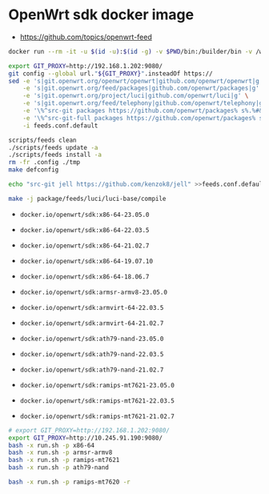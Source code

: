 # OpenWrt sdk docker image

- <https://github.com/topics/openwrt-feed>

```bash
docker run --rm -it -u $(id -u):$(id -g) -v $PWD/bin:/builder/bin -v /work/openwrt/dl:/builder/dl docker.io/openwrt/sdk:x86-64-23.05.0 bash

export GIT_PROXY=http://192.168.1.202:9080/
git config --global url."${GIT_PROXY}".insteadOf https://
sed -e 's|git.openwrt.org/openwrt/openwrt|github.com/openwrt/openwrt|g' \
    -e 's|git.openwrt.org/feed/packages|github.com/openwrt/packages|g' \
    -e 's|git.openwrt.org/project/luci|github.com/openwrt/luci|g' \
    -e 's|git.openwrt.org/feed/telephony|github.com/openwrt/telephony|g' \
    -e '\%^src-git packages https://github.com/openwrt/packages% s%.%#&%' \
    -e '\%^src-git-full packages https://github.com/openwrt/packages% s%.%#&%' \
    -i feeds.conf.default

scripts/feeds clean
./scripts/feeds update -a
./scripts/feeds install -a
rm -fr .config ./tmp
make defconfig

echo "src-git jell https://github.com/kenzok8/jell" >>feeds.conf.default

make -j package/feeds/luci/luci-base/compile
```

- `docker.io/openwrt/sdk:x86-64-23.05.0`
- `docker.io/openwrt/sdk:x86-64-22.03.5`
- `docker.io/openwrt/sdk:x86-64-21.02.7`
- `docker.io/openwrt/sdk:x86-64-19.07.10`
- `docker.io/openwrt/sdk:x86-64-18.06.7`

- `docker.io/openwrt/sdk:armsr-armv8-23.05.0`
- `docker.io/openwrt/sdk:armvirt-64-22.03.5`
- `docker.io/openwrt/sdk:armvirt-64-21.02.7`

- `docker.io/openwrt/sdk:ath79-nand-23.05.0`
- `docker.io/openwrt/sdk:ath79-nand-22.03.5`
- `docker.io/openwrt/sdk:ath79-nand-21.02.7`

- `docker.io/openwrt/sdk:ramips-mt7621-23.05.0`
- `docker.io/openwrt/sdk:ramips-mt7621-22.03.5`
- `docker.io/openwrt/sdk:ramips-mt7621-21.02.7`

```bash
# export GIT_PROXY=http://192.168.1.202:9080/
export GIT_PROXY=http://10.245.91.190:9080/
bash -x run.sh -p x86-64
bash -x run.sh -p armsr-armv8
bash -x run.sh -p ramips-mt7621
bash -x run.sh -p ath79-nand

bash -x run.sh -p ramips-mt7620 -r
```
